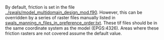 By default, friction is set in the file [../swals/model_multidomain_design_mod.f90](../swals/model_multidomain_design_mod.f90). However, this can be overridden by a series of raster files manually listed in [swals_manning_n_files_in_preference_order.txt](../friction/swals_manning_n_files_in_preference_order.txt). These tif files should be in the same coordinate system as the model (EPGS:4326). Areas where these friction rasters are not covered assume the default value.
